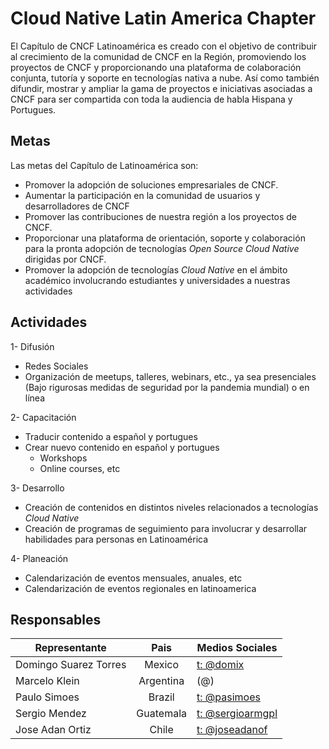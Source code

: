 # Cloud Native Latin America Chapter
El Capítulo de CNCF Latinoamérica es creado con el objetivo de contribuir al crecimiento de la comunidad de CNCF en la Región, promoviendo los proyectos de CNCF y proporcionando una plataforma de colaboración conjunta, tutoría y soporte en tecnologías nativa a nube. Así como también difundir, mostrar y ampliar la gama de proyectos e iniciativas asociadas a CNCF para ser compartida con toda la audiencia de habla Hispana y Portugues.

## Metas
Las metas del Capítulo de Latinoamérica son:
- Promover la adopción de soluciones empresariales de CNCF.
- Aumentar la participación en la comunidad de usuarios y desarrolladores de CNCF
- Promover las contribuciones de nuestra región a los proyectos de CNCF.
- Proporcionar una plataforma de orientación, soporte y colaboración para la pronta adopción de tecnologías *Open Source Cloud Native* dirigidas por CNCF.
- Promover la adopción de tecnologías *Cloud Native* en el ámbito académico involucrando estudiantes y universidades a nuestras actividades

## Actividades
1- Difusión
- Redes Sociales
- Organización de meetups, talleres, webinars, etc., ya sea presenciales (Bajo rigurosas medidas de seguridad por la pandemia mundial) o en línea

2- Capacitación
- Traducir contenido a español y portugues
- Crear nuevo contenido en español y portugues
  - Workshops
  - Online courses, etc
  
3- Desarrollo
- Creación de contenidos en distintos niveles relacionados a tecnologías *Cloud Native*
- Creación de programas de seguimiento para involucrar y desarrollar habilidades para personas en Latinoamérica

4- Planeación
- Calendarización de eventos mensuales, anuales, etc
- Calendarización de eventos regionales en latinoamerica

## Responsables
| Representante | Pais | Medios Sociales
| ------------- |:----:| ---------------|
| Domingo Suarez Torres | Mexico | [t: @domix](https://twitter.com/domix)
| Marcelo Klein | Argentina | (@)
| Paulo Simoes | Brazil | [t: @pasimoes](https://www.twitter.com/pasimoes)
| Sergio Mendez | Guatemala | [t: @sergioarmgpl](https://twitter.com/sergioarmgpl)
| Jose Adan Ortiz | Chile | [t: @joseadanof](https://twitter.com/joseadanof)
